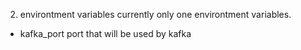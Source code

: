 


2. environtment variables
currently only one environtment variables.
- kafka_port
port that will be used by kafka


